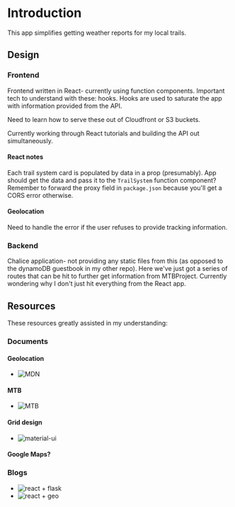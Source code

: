 # Introduction
This app simplifies getting weather reports for my local trails.


## Design
### Frontend
Frontend written in React- currently using function components. Important tech to understand with these: hooks. Hooks are used to saturate the app with information provided from the API. 

Need to learn how to serve these out of Cloudfront or S3 buckets.

Currently working through React tutorials and building the API out simultaneously.

#### React notes
Each trail system card is populated by data in a prop (presumably). 
    App should get the data and pass it to the `TrailSystem` function component?
    Remember to forward the proxy field in `package.json` because you'll get a CORS error otherwise.

#### Geolocation
Need to handle the error if the user refuses to provide tracking information.


### Backend
Chalice application- not providing any static files from this (as opposed to the 
dynamoDB guestbook in my other repo). Here we've just got a series of routes that can
be hit to further get information from MTBProject. Currently wondering why I don't 
just hit everything from the React app. 

## Resources
These resources greatly assisted in my understanding:

### Documents
#### Geolocation
* ![MDN](https://developer.mozilla.org/en-US/docs/Web/API/Geolocation_API)

#### MTB
* ![MTB](https://www.mtbproject.com/data)

#### Grid design
* ![material-ui](https://material-ui.com/components/grid/)

#### Google Maps?

### Blogs
* ![react + flask](https://blog.miguelgrinberg.com/post/how-to-create-a-react--flask-project)
* ![react + geo](https://www.pluralsight.com/guides/how-to-use-geolocation-call-in-reactjs)
